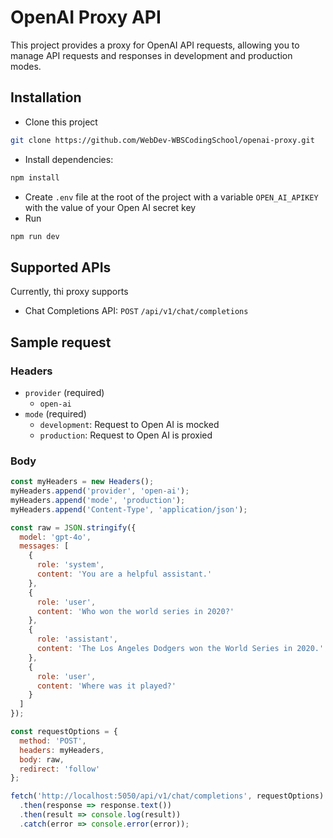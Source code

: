 # OpenAI Proxy API

This project provides a proxy for OpenAI API requests, allowing you to manage API requests and responses in development and production modes.

## Installation

- Clone this project

```bash
git clone https://github.com/WebDev-WBSCodingSchool/openai-proxy.git
```

- Install dependencies:

```bash
npm install
```

- Create `.env` file at the root of the project with a variable `OPEN_AI_APIKEY` with the value of your Open AI secret key
- Run

```bash
npm run dev
```

## Supported APIs

Currently, thi proxy supports

- Chat Completions API: `POST` `/api/v1/chat/completions`

## Sample request

### Headers

- `provider` (required)
  - `open-ai`
- `mode` (required)
  - `development`: Request to Open AI is mocked
  - `production`: Request to Open AI is proxied

### Body

```javascript
const myHeaders = new Headers();
myHeaders.append('provider', 'open-ai');
myHeaders.append('mode', 'production');
myHeaders.append('Content-Type', 'application/json');

const raw = JSON.stringify({
  model: 'gpt-4o',
  messages: [
    {
      role: 'system',
      content: 'You are a helpful assistant.'
    },
    {
      role: 'user',
      content: 'Who won the world series in 2020?'
    },
    {
      role: 'assistant',
      content: 'The Los Angeles Dodgers won the World Series in 2020.'
    },
    {
      role: 'user',
      content: 'Where was it played?'
    }
  ]
});

const requestOptions = {
  method: 'POST',
  headers: myHeaders,
  body: raw,
  redirect: 'follow'
};

fetch('http://localhost:5050/api/v1/chat/completions', requestOptions)
  .then(response => response.text())
  .then(result => console.log(result))
  .catch(error => console.error(error));
```
